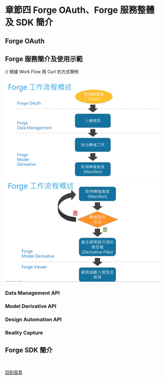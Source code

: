 # 章節四 Forge OAuth、Forge 服務整體及 SDK 簡介

## Forge OAuth

## Forge 服務簡介及使用示範

// 根據 Work Flow 用 Curl 的方式舉例

![alt Forge Work Flow-1](img/forge-work-flow-1.png)
![alt Forge Work Flow-2](img/forge-work-flow-2.png)

### Data Management API

### Model Derivative API

### Design Automation API

### Reality Capture

## Forge SDK 簡介

<br/>

[回到首頁](../README.md)